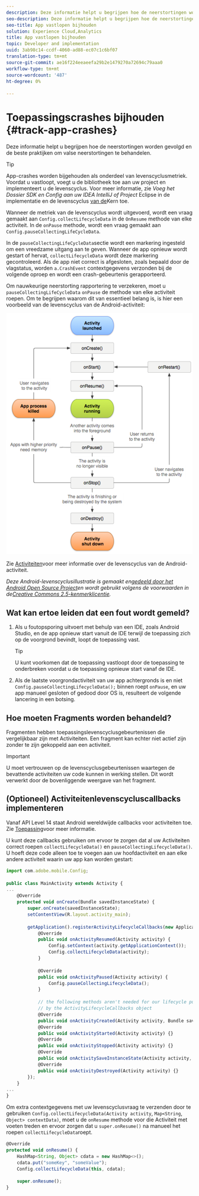 ```yaml
---
description: Deze informatie helpt u begrijpen hoe de neerstortingen worden gevolgd en de beste praktijken om valse neerstortingen te behandelen.
seo-description: Deze informatie helpt u begrijpen hoe de neerstortingen worden gevolgd en de beste praktijken om valse neerstortingen te behandelen.
seo-title: App vastlopen bijhouden
solution: Experience Cloud,Analytics
title: App vastlopen bijhouden
topic: Developer and implementation
uuid: 3ab98c14-ccdf-4060-ad88-ec07c1c6bf07
translation-type: tm+mt
source-git-commit: ae16f224eeaeefa29b2e1479270a72694c79aaa0
workflow-type: tm+mt
source-wordcount: '487'
ht-degree: 0%

---
```



# Toepassingscrashes bijhouden {#track-app-crashes}

Deze informatie helpt u begrijpen hoe de neerstortingen worden gevolgd en de beste praktijken om valse neerstortingen te behandelen.

>[!TIP]
>
>App-crashes worden bijgehouden als onderdeel van levenscyclusmetriek. Voordat u vastloopt, voegt u de bibliotheek toe aan uw project en implementeert u de levenscyclus. Voor meer informatie, zie *Voeg het Dossier SDK en Config aan uw IDEA IntelliJ of Project* Eclipse in de implementatie en de levenscyclus [van de](/help/android/getting-started/dev-qs.md)Kern toe.

Wanneer de metriek van de levenscyclus wordt uitgevoerd, wordt een vraag gemaakt aan `Config.collectLifecycleData` in de `OnResume` methode van elke activiteit. In de `onPause` methode, wordt een vraag gemaakt aan `Config.pauseCollectingLifeCycleData`.

In de `pauseCollectingLifeCycleData`sectie wordt een markering ingesteld om een vreedzame uitgang aan te geven. Wanneer de app opnieuw wordt gestart of hervat, `collectLifecycleData` wordt deze markering gecontroleerd. Als de app niet correct is afgesloten, zoals bepaald door de vlagstatus, worden `a.CrashEvent` contextgegevens verzonden bij de volgende oproep en wordt een crash-gebeurtenis gerapporteerd.

Om nauwkeurige neerstorting rapportering te verzekeren, moet u `pauseCollectingLifeCycleData` `onPause` de methode van elke activiteit roepen. Om te begrijpen waarom dit van essentieel belang is, is hier een voorbeeld van de levenscyclus van de Android-activiteit:

![](assets/android-lifecycle.png)

Zie [Activiteiten](https://developer.android.com/guide/components/activities.html)voor meer informatie over de levenscyclus van de Android-activiteit.

*Deze Android-levenscyclusillustratie is gemaakt en[gedeeld door het Android Open Source Project](https://source.android.com/)en wordt gebruikt volgens de voorwaarden in de[Creative Commons 2.5-kenmerklicentie](https://creativecommons.org/licenses/by/2.5/).*

## Wat kan ertoe leiden dat een fout wordt gemeld?

1. Als u foutopsporing uitvoert met behulp van een IDE, zoals Android Studio, en de app opnieuw start vanuit de IDE terwijl de toepassing zich op de voorgrond bevindt, loopt de toepassing vast.

   >[!TIP]
   >
   >U kunt voorkomen dat de toepassing vastloopt door de toepassing te onderbreken voordat u de toepassing opnieuw start vanaf de IDE.

1. Als de laatste voorgrondactiviteit van uw app achtergronds is en niet `Config.pauseCollectingLifecycleData();` binnen roept `onPause`, en uw app manueel gesloten of gedood door OS is, resulteert de volgende lancering in een botsing.

## Hoe moeten Fragments worden behandeld?

Fragmenten hebben toepassingslevenscyclusgebeurtenissen die vergelijkbaar zijn met Activiteiten. Een fragment kan echter niet actief zijn zonder te zijn gekoppeld aan een activiteit.

>[!IMPORTANT]
>
>U moet vertrouwen op de levenscyclusgebeurtenissen waartegen de bevattende activiteiten uw code kunnen in werking stellen. Dit wordt verwerkt door de bovenliggende weergave van het fragment.

## (Optioneel) Activiteitenlevenscycluscallbacks implementeren

Vanaf API Level 14 staat Android wereldwijde callbacks voor activiteiten toe. Zie [Toepassing](https://developer.android.com/reference/android/app/Application)voor meer informatie.

U kunt deze callbacks gebruiken om ervoor te zorgen dat al uw Activiteiten correct roepen `collectLifecycleData()` en `pauseCollectingLifecycleData()`. U hoeft deze code alleen toe te voegen aan uw hoofdactiviteit en aan elke andere activiteit waarin uw app kan worden gestart:

```js
import com.adobe.mobile.Config; 
  
public class MainActivity extends Activity { 
... 
    @Override 
    protected void onCreate(Bundle savedInstanceState) { 
        super.onCreate(savedInstanceState); 
        setContentView(R.layout.activity_main); 
  
        getApplication().registerActivityLifecycleCallbacks(new Application.ActivityLifecycleCallbacks() { 
            @Override 
            public void onActivityResumed(Activity activity) { 
                Config.setContext(activity.getApplicationContext()); 
                Config.collectLifecycleData(activity); 
            } 
  
            @Override 
            public void onActivityPaused(Activity activity) {     
                Config.pauseCollectingLifecycleData(); 
            } 
    
            // the following methods aren't needed for our lifecycle purposes, but are required to be implemented 
            // by the ActivityLifecycleCallbacks object 
            @Override 
            public void onActivityCreated(Activity activity, Bundle savedInstanceState) {} 
            @Override 
            public void onActivityStarted(Activity activity) {} 
            @Override 
            public void onActivityStopped(Activity activity) {} 
            @Override 
            public void onActivitySaveInstanceState(Activity activity, Bundle outState) {} 
            @Override 
            public void onActivityDestroyed(Activity activity) {} 
        }); 
    } 
... 
}
```

Om extra contextgegevens met uw levenscyclusvraag te verzenden door te gebruiken `Config.collectLifecycleData(Activity activity`, `Map<String`, `Object> contextData)`, moet u de `onResume` methode voor die Activiteit met voeten treden en ervoor zorgen dat u `super.onResume()` na manueel het roepen `collectLifecycleData`roept.

```js
@Override 
protected void onResume() { 
    HashMap<String, Object> cdata = new HashMap<>(); 
    cdata.put("someKey", "someValue"); 
    Config.collectLifecycleData(this, cdata); 
  
    super.onResume(); 
}
```

